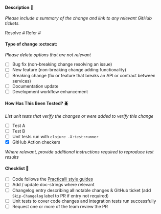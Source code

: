 
#### Description :memo:

_Please include a summary of the change and link to any relevant GitHub tickets._

Resolve #
Refer #

#### Type of change :octocat:

_Please delete options that are not relevant_

- [ ] Bug fix (non-breaking change resolving an issue)
- [ ] New feature (non-breaking change adding functionality)
- [ ] Breaking change (fix or feature that breaks an API or contract between services)
- [ ] Documentation update
- [ ] Development workflow enhancement

#### How Has This Been Tested? :beetle:

_List unit tests that verify the changes or were added to verify this change_

- [ ] Test A
- [ ] Test B
- [ ] Unit tests run with `clojure -X:test:runner`
- [x] GitHub Action checkers

_Where relevant, provide additional instructions required to reproduce test results_

#### Checklist :eyes:

- [ ] Code follows the [Practicalli style guides](https://practical.li/clojure/coding-guidelines/)
- [ ] Add / update doc-strings where relevant
- [ ] Changelog entry describing all notable changes & GitHub ticket (add `Skip-Changelog` label to PR if entry not required)
- [ ] Unit tests to cover code changes and integration tests run successfully
- [ ] Request one or more of the team review the PR

